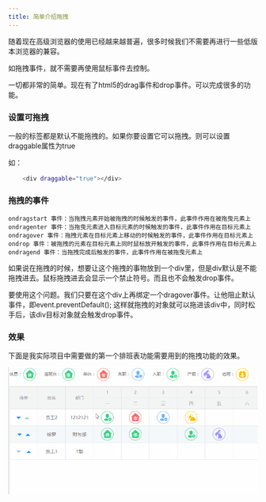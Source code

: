 ```yaml
---
title: 简单介绍拖拽
---
```


随着现在高级浏览器的使用已经越来越普遍，很多时候我们不需要再进行一些低版本浏览器的兼容。

如拖拽事件，就不需要再使用鼠标事件去控制。

一切都非常的简单。现在有了html5的drag事件和drop事件。可以完成很多的功能。

<!-- More -->

### 设置可拖拽

一般的标签都是默认不能拖拽的。如果你要设置它可以拖拽。则可以设置draggable属性为true

如：

```bash
    <div draggable="true"></div>
```

### 拖拽的事件

    ondragstart 事件：当拖拽元素开始被拖拽的时候触发的事件，此事件作用在被拖曳元素上
    ondragenter 事件：当拖曳元素进入目标元素的时候触发的事件，此事件作用在目标元素上
    ondragover 事件：拖拽元素在目标元素上移动的时候触发的事件，此事件作用在目标元素上
    ondrop 事件：被拖拽的元素在目标元素上同时鼠标放开触发的事件，此事件作用在目标元素上
    ondragend 事件：当拖拽完成后触发的事件，此事件作用在被拖曳元素上

如果说在拖拽的时候，想要让这个拖拽的事物放到一个div里，但是div默认是不能拖拽进去。鼠标拖拽进去会显示一个禁止符号。而且也不会触发drop事件。

要使用这个问题。我们只要在这个div上再绑定一个dragover事件。让他阻止默认事件，即event.preventDefault();
这样就拖拽的对象就可以拖进该div中，同时松手后，该div目标对象就会触发drop事件。


### 效果

下面是我实际项目中需要做的第一个排班表功能需要用到的拖拽功能的效果。

![Image text](/images/gif/drag.gif)